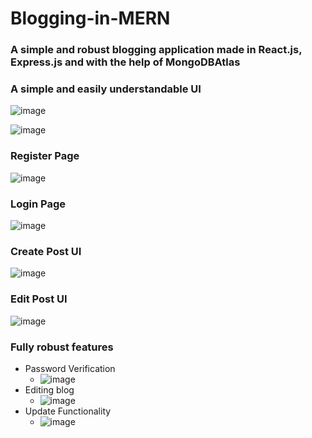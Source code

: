 # Blogging-in-MERN
### A simple and robust blogging application made in React.js, Express.js and with the help of MongoDBAtlas  

### A simple and easily understandable UI  
![image](https://github.com/Varun-VP-AZ/Blogging-in-MERN/assets/100081593/921f26c8-c2f2-45e6-9e2b-87165aeed1fc)  

  
![image](https://github.com/Varun-VP-AZ/Blogging-in-MERN/assets/100081593/2aa2d1f8-5701-452c-af2a-d1d24b6ab5d1)  

### Register Page  
![image](https://github.com/Varun-VP-AZ/Blogging-in-MERN/assets/100081593/f0b0a607-4050-4cb2-b913-a8c286671396)  

  
### Login Page  

![image](https://github.com/Varun-VP-AZ/Blogging-in-MERN/assets/100081593/c8b1fd04-ebd4-411e-b080-161e6ddb04d6)  

### Create Post UI  

![image](https://github.com/Varun-VP-AZ/Blogging-in-MERN/assets/100081593/762f874b-d1bf-4b2e-a14f-69d6eeee944d)  


### Edit Post UI  

![image](https://github.com/Varun-VP-AZ/Blogging-in-MERN/assets/100081593/3d056f8e-596a-446c-80fa-d5d4604d8345)  

  
### Fully robust features  
* Password Verification  
  * ![image](https://github.com/Varun-VP-AZ/Blogging-in-MERN/assets/100081593/52179468-3060-4fa0-99d7-1b4a18dbd82b)  
* Editing blog  
  * ![image](https://github.com/Varun-VP-AZ/Blogging-in-MERN/assets/100081593/d8ceab3c-5e62-4d8c-a1a1-eb34a5c0c1a5)  
* Update Functionality  
  * ![image](https://github.com/Varun-VP-AZ/Blogging-in-MERN/assets/100081593/ca3a94e8-2b6f-46b5-8953-be573755ff38)  




